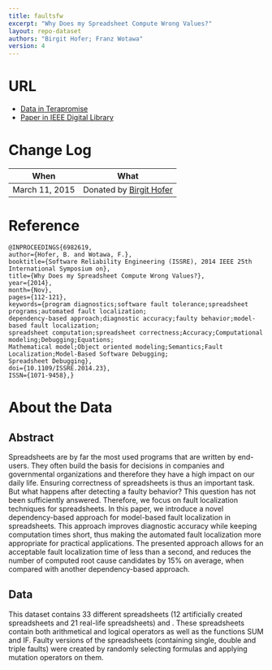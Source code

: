 ```yaml
---
title: faultsfw
excerpt: "Why Does my Spreadsheet Compute Wrong Values?"
layout: repo-dataset
authors: "Birgit Hofer; Franz Wotawa"
version: 4
---
```


# URL

  * [Data in Terapromise](https://terapromise.csc.ncsu.edu/repo/spreadsheet/faultsfw)
  * [Paper in IEEE Digital Library](http://ieeexplore.ieee.org/xpl/articleDetails.jsp?arnumber=6982619)

# Change Log

When | What
---- | ----
March 11, 2015 | Donated by [Birgit Hofer](/repo/people/data-donors/promise4.html)

# Reference

    @INPROCEEDINGS{6982619,
    author={Hofer, B. and Wotawa, F.},
    booktitle={Software Reliability Engineering (ISSRE), 2014 IEEE 25th International Symposium on},
    title={Why Does my Spreadsheet Compute Wrong Values?},
    year={2014},
    month={Nov},
    pages={112-121},
    keywords={program diagnostics;software fault tolerance;spreadsheet programs;automated fault localization;
    dependency-based approach;diagnostic accuracy;faulty behavior;model-based fault localization;
    spreadsheet computation;spreadsheet correctness;Accuracy;Computational modeling;Debugging;Equations;
    Mathematical model;Object oriented modeling;Semantics;Fault Localization;Model-Based Software Debugging;
    Spreadsheet Debugging},
    doi={10.1109/ISSRE.2014.23},
    ISSN={1071-9458},}

# About the Data

## Abstract

Spreadsheets are by far the most used programs
that are written by end-users. They often build the basis for decisions
in companies and governmental organizations and therefore
they have a high impact on our daily life. Ensuring correctness
of spreadsheets is thus an important task. But what happens
after detecting a faulty behavior? This question has not been
sufficiently answered. Therefore, we focus on fault localization
techniques for spreadsheets. In this paper, we introduce a novel
dependency-based approach for model-based fault localization in
spreadsheets. This approach improves diagnostic accuracy while
keeping computation times short, thus making the automated
fault localization more appropriate for practical applications. The
presented approach allows for an acceptable fault localization
time of less than a second, and reduces the number of computed
root cause candidates by 15% on average, when compared with
another dependency-based approach.

## Data

This dataset contains 33 different spreadsheets (12 artificially created
spreadsheets and 21 real-life spreadsheets) and . These spreadsheets contain
both arithmetical and logical operators as well as the functions SUM and
IF. Faulty versions of the spreadsheets (containing single, double and
triple faults) were created by randomly selecting formulas and applying
mutation operators on them.
